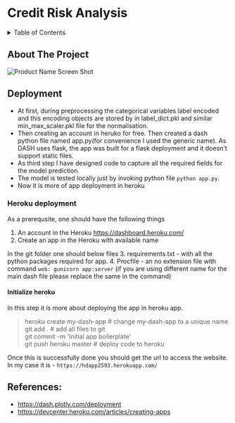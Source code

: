 # Credit Risk Analysis


<!-- TABLE OF CONTENTS -->
<details>
  <summary>Table of Contents</summary>
  <ol>
    <li>
      <a href="#about-the-project">About The Project</a>
      <ul>
        <li><a href="#built-with">Built With</a></li>
      </ul>
    </li>
    <li>
      <a href="#getting-started">Getting Started</a>
      <ul>
        <li><a href="#prerequisites">Prerequisites</a></li>
        <li><a href="#installation">Installation</a></li>
      </ul>
    </li>
    <li><a href="#code-usage">Code Usage</a></li>
    <li><a href="#data-files">Data Files</a></li>
    <li><a href="#license">License</a></li>
    <li><a href="#contact">Contact</a></li>
    <li><a href="#reference">Reference</a></li>    

    
  </ol>
</details>



<!-- ABOUT THE PROJECT -->
## About The Project

![Product Name Screen Shot](https://github.com/chaitanya2593/SPM_G3/blob/main/overview.jpeg)


## Deployment
- At first, during preprocessing the categorical variables label encoded and this encoding objects are stored by in label_dict.pkl and similar min_max_scaler.pkl file for the normalisation. 
- Then creating an account in heruko for free. Then created a dash python file named app.py(for convenience I used the generic name). As DASH uses flask, the app was built for a flask deployment and it doesn't support static files.
- As third step I have designed code to capture all the required fields for the model prediction.
- The model is tested locally just by invoking python file `python app.py`. 
- Now it is more of app deployment in heroku

### Heroku deployment
As a prerequsite, one should have the following things 
1. An account in the Heroku https://dashboard.heroku.com/
2. Create an app in the Heroku with available name

In the git folder one should below files
3. requirements.txt - with all the python packages required for app.
4. Procfile - an no extension file with command `web: gunicorn app:server` (if you are using different name for the main dash file please replace the same in the command)

#### Initialize  heroku
In this step it is more about deploying the app in heroku app. 


> heroku create my-dash-app # change my-dash-app to a unique name<br>
> git add . # add all files to git<br>
> git commit -m 'Initial app boilerplate'<br>
> git push heroku master # deploy code to heroku<br>

Once this is successfully done you should get the url to access the website. In my case it is - `https://hdapp2593.herokuapp.com/`

## References:
- https://dash.plotly.com/deployment
- https://devcenter.heroku.com/articles/creating-apps



